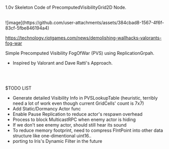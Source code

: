 1.0v Skeleton Code of PrecomputedVisibilityGrid2D Node.


<br/>
![image](https://github.com/user-attachments/assets/384cbad8-1567-4f6f-83cf-5fbe846194a4)

https://technology.riotgames.com/news/demolishing-wallhacks-valorants-fog-war
<br/>

Simple Precomputed Visibility FogOfWar (PVS) using ReplicationGrpah.
- Inspired by Valorant and Dave Ratti's Approach.
<br/>
<br/>




$TODO LIST
- Generate detailed Visibility Info in PVSLookupTable (heuristic, terribly need a lot of work even though current GridCells' count is 7x7)
- Add Static/Dormancy Actor func
- Enable Pause Replication to reduce actor's respawn overhead
- Process to block MulticastRPC when enemy actor is hiding
- If we don't see enemy actor, should still hear its sound
- To reduce memory footprint, need to compress FIntPoint into other data structure like one-dimentional uint16..
- porting to Iris's Dynamic Filter in the future
